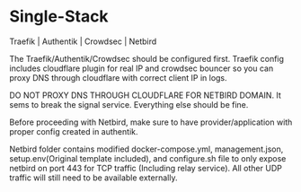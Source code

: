 # Single-Stack
Traefik | Authentik | Crowdsec | Netbird

The Traefik/Authentik/Crowdsec should be configured first.
Traefik config includes cloudflare plugin for real IP and crowdsec bouncer so you can proxy DNS through cloudflare with correct client IP in logs.

DO NOT PROXY DNS THROUGH CLOUDFLARE FOR NETBIRD DOMAIN. It sems to break the signal service. Everything else should be fine.

Before proceeding with Netbird, make sure to have provider/application with proper config created in authentik.

Netbird folder contains modified docker-compose.yml, management.json, setup.env(Original template included), and configure.sh file to only expose netbird on port 443 for TCP traffic (Including relay service). All other UDP traffic will still need to be available externally.
